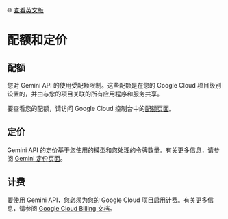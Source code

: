 🌐 [查看英文版](../../../docs/quota-and-pricing.md)

# 配额和定价

## 配额

您对 Gemini API 的使用受配额限制。这些配额是在您的 Google Cloud 项目级别设置的，并由与您的项目关联的所有应用程序和服务共享。

要查看您的配额，请访问 Google Cloud 控制台中的[配额页面](https://console.cloud.google.com/iam-admin/quotas)。

## 定价

Gemini API 的定价基于您使用的模型和您处理的令牌数量。有关更多信息，请参阅 [Gemini 定价页面](https://ai.google/gemini#pricing)。

## 计费

要使用 Gemini API，您必须为您的 Google Cloud 项目启用计费。有关更多信息，请参阅 [Google Cloud Billing 文档](https://cloud.google.com/billing/docs)。